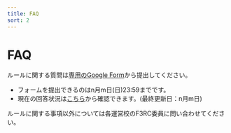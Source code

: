 ```yaml
---
title: FAQ
sort: 2
---
```


# FAQ
ルールに関する質問は[専用のGoogle Form](https://www.google.com/intl/ja/forms/about/)から提出してください。
- フォームを提出できるのはn月m日(日)23:59までです。
- 現在の回答状況は[こちら](https://www.google.com/intl/ja/forms/about/)から確認できます。(最終更新日：n月m日)
  
ルールに関する事項以外については各運営校のF3RC委員に問い合わせてください。